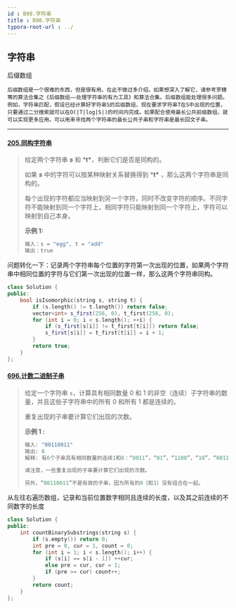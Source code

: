 ```yaml
---
id : B98.字符串
title : B98.字符串
typora-root-url : ../
---
```


## 字符串

后缀数组

```
后缀数组是一个很难的东西，但是很有用，在此不做过多介绍。如果想深入了解它，请参考罗穗骞的算法合集之《后缀数组——处理字符串的有力工具》和算法合集。后缀数组能处理很多问题。例如，字符串匹配，假设已经计算好字符串S的后缀数组，现在要求字符串T在S中出现的位置，只要通过二分搜索就可以在O(|T|log|S|)的时间内完成。如果配合使用最长公共前缀数组，就可以实现更多应用。可以用来寻找两个字符串的最长公共子串和字符串是最长回文子串。
```

------------------------------------------------

#### [205.同构字符串](https://leetcode-cn.com/problems/isomorphic-strings/description/)

> 给定两个字符串 ***s*** 和 ***t\***，判断它们是否是同构的。
>
> 如果 ***s*** 中的字符可以按某种映射关系替换得到 ***t\*** ，那么这两个字符串是同构的。
>
> 每个出现的字符都应当映射到另一个字符，同时不改变字符的顺序。不同字符不能映射到同一个字符上，相同字符只能映射到同一个字符上，字符可以映射到自己本身。
>
> 
>
> **示例 1:**
>
> ```cpp
> 输入：s = "egg", t = "add"
> 输出：true
> ```

问题转化一下：记录两个字符串每个位置的字符第一次出现的位置，如果两个字符串中相同位置的字符与它们第一次出现的位置一样，那么这两个字符串同构。

```cpp
class Solution {
public:
    bool isIsomorphic(string s, string t) {
        if (s.length() != t.length()) return false;
        vector<int> s_first(256, 0), t_first(256, 0);
        for (int i = 0; i < s.length(); ++i) {
            if (s_first[s[i]] != t_first[t[i]]) return false;
            s_first[s[i]] = t_first[t[i]] = i + 1;
        }
        return true;
    }
};
```



#### [696.计数二进制子串](https://leetcode-cn.com/problems/count-binary-substrings/description/)

> 给定一个字符串 `s`，计算具有相同数量 0 和 1 的非空（连续）子字符串的数量，并且这些子字符串中的所有 0 和所有 1 都是连续的。
>
> 重复出现的子串要计算它们出现的次数。
>
> **示例 1 :**
>
> ```cpp
> 输入: "00110011"
> 输出: 6
> 解释: 有6个子串具有相同数量的连续1和0：“0011”，“01”，“1100”，“10”，“0011” 和 “01”。
> 
> 请注意，一些重复出现的子串要计算它们出现的次数。
> 
> 另外，“00110011”不是有效的子串，因为所有的0（和1）没有组合在一起。
> ```

从左往右遍历数组，记录和当前位置数字相同且连续的长度，以及其之前连续的不同数字的长度

```cpp
class Solution {
public:
    int countBinarySubstrings(string s) {
        if (s.empty()) return 0;
        int pre = 0, cur = 1, count = 0;
        for (int i = 1; i < s.length(); i++) {
            if (s[i] == s[i - 1]) ++cur;
            else pre = cur, cur = 1;
            if (pre >= cur) count++;
        }
        return count;
    }
};
```

